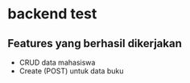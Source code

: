 # backend test

## Features yang berhasil dikerjakan

- CRUD data mahasiswa
- Create (POST) untuk data buku
